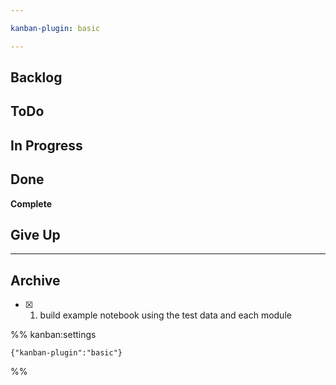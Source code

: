 ```yaml
---

kanban-plugin: basic

---
```


## Backlog



## ToDo



## In Progress



## Done

**Complete**


## Give Up



***

## Archive

- [x] 1. build example notebook using the test data and each module

%% kanban:settings
```
{"kanban-plugin":"basic"}
```
%%